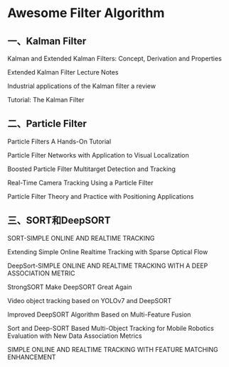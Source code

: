 # Awesome Filter Algorithm



## 一、Kalman Filter

Kalman and Extended Kalman Filters: Concept, Derivation and Properties

Extended Kalman Filter Lecture Notes

Industrial applications of the Kalman filter a review

Tutorial: The Kalman Filter

## 二、Particle Filter 

Particle Filters A Hands-On Tutorial 

Particle Filter Networks with Application to Visual Localization

Boosted Particle Filter Multitarget Detection and Tracking 

Real-Time Camera Tracking Using a Particle Filter 

Particle Filter Theory and Practice with Positioning Applications

## 三、SORT和DeepSORT

SORT-SIMPLE ONLINE AND REALTIME TRACKING 

Extending Simple Online Realtime Tracking with Sparse Optical Flow 

DeepSort-SIMPLE ONLINE AND REALTIME TRACKING WITH A DEEP ASSOCIATION METRIC 

StrongSORT Make DeepSORT Great Again 

Video object tracking based on YOLOv7 and DeepSORT

Improved DeepSORT Algorithm Based on Multi-Feature Fusion 

Sort and Deep-SORT Based Multi-Object Tracking for Mobile Robotics Evaluation with New Data Association Metrics

SIMPLE ONLINE AND REALTIME TRACKING WITH  FEATURE MATCHING ENHANCEMENT